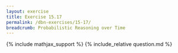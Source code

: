 ```yaml
---
layout: exercise
title: Exercise 15.17
permalink: /dbn-exercises/15-17/
breadcrumb: Probabilistic Reasoning over Time
---
```


{% include mathjax_support %}
{% include_relative question.md %}
